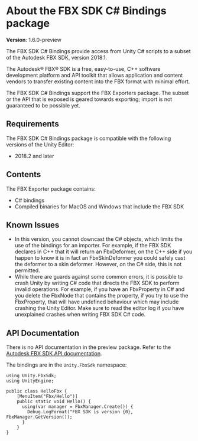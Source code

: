 # About the FBX SDK C# Bindings package 

__Version__: 1.6.0-preview

The FBX SDK C# Bindings provide access from Unity C# scripts to a subset of the Autodesk FBX SDK, version 2018.1.

The Autodesk® FBX® SDK is a free, easy-to-use, C++ software development platform and API toolkit that allows application and content vendors to transfer existing content into the FBX format with minimal effort.

The FBX SDK C# Bindings support the FBX Exporters package. The subset or the API that is exposed is geared towards exporting; import is not guaranteed to be possible yet.

## Requirements

The FBX SDK C# Bindings package is compatible with the following versions of the Unity Editor:

* 2018.2 and later

## Contents

The FBX Exporter package contains:

* C# bindings
* Compiled binaries for MacOS and Windows that include the FBX SDK

## Known Issues

* In this version, you cannot downcast the C# objects, which limits the use of the bindings for an importer. For example, if the FBX SDK declares in C++ that it will return an FbxDeformer, on the C++ side if you happen to know it is in fact an FbxSkinDeformer you could safely cast the deformer to a skin deformer. However, on the C# side, this is not permitted.
* While there are guards against some common errors, it is possible to crash Unity by writing C# code that directs the FBX SDK to perform invalid operations. For example, if you have an FbxProperty in C# and you delete the FbxNode that contains the property, if you try to use the FbxProperty, that will have undefined behaviour which may include crashing the Unity Editor. Make sure to read the editor log if you have unexplained crashes when writing FBX SDK C# code.

## API Documentation

There is no API documentation in the preview package. Refer to the <a href="http://help.autodesk.com/view/FBX/2018/ENU/">Autodesk FBX SDK API documentation</a>.

The bindings are in the `Unity.FbxSdk` namespace:

```
using Unity.FbxSdk;
using UnityEngine;

public class HelloFbx {
    [MenuItem("Fbx/Hello")]
    public static void Hello() {
      using(var manager = FbxManager.Create()) {
        Debug.LogFormat("FBX SDK is version {0}, FbxManager.GetVersion());
      }
    }
}
```
